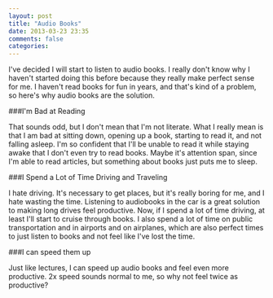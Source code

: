 ```yaml
---
layout: post
title: "Audio Books"
date: 2013-03-23 23:35
comments: false
categories: 
---
```


I've decided I will start to listen to audio books. I really don't know why I haven't started doing this before because they really make perfect sense for me. I haven't read books for fun in years, and that's kind of a problem, so here's why audio books are the solution.

###I'm Bad at Reading

That sounds odd, but I don't mean that I'm not literate. What I really mean is that I am bad at sitting down, opening up a book, starting to read it, and not falling asleep. I'm so confident that I'll be unable to read it while staying awake that I don't even try to read books. Maybe it's attention span, since I'm able to read articles, but something about books just puts me to sleep.

###I Spend a Lot of Time Driving and Traveling

I hate driving. It's necessary to get places, but it's really boring for me, and I hate wasting the time. Listening to audiobooks in the car is a great solution to making long drives feel productive. Now, if I spend a lot of time driving, at least I'll start to cruise through books. I also spend a lot of time on public transportation and in airports and on airplanes, which are also perfect times to just listen to books and not feel like I've lost the time.

###I can speed them up

Just like lectures, I can speed up audio books and feel even more productive. 2x speed sounds normal to me, so why not feel twice as productive?
